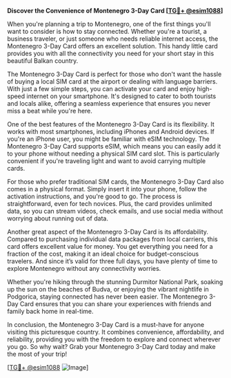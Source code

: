**Discover the Convenience of Montenegro 3-Day Card [[TG💪+ @esim1088](https://t.me/s/esim1088)]**

When you're planning a trip to Montenegro, one of the first things you'll want to consider is how to stay connected. Whether you're a tourist, a business traveler, or just someone who needs reliable internet access, the Montenegro 3-Day Card offers an excellent solution. This handy little card provides you with all the connectivity you need for your short stay in this beautiful Balkan country.

The Montenegro 3-Day Card is perfect for those who don't want the hassle of buying a local SIM card at the airport or dealing with language barriers. With just a few simple steps, you can activate your card and enjoy high-speed internet on your smartphone. It's designed to cater to both tourists and locals alike, offering a seamless experience that ensures you never miss a beat while you're here.

One of the best features of the Montenegro 3-Day Card is its flexibility. It works with most smartphones, including iPhones and Android devices. If you're an iPhone user, you might be familiar with eSIM technology. The Montenegro 3-Day Card supports eSIM, which means you can easily add it to your phone without needing a physical SIM card slot. This is particularly convenient if you're traveling light and want to avoid carrying multiple cards.

For those who prefer traditional SIM cards, the Montenegro 3-Day Card also comes in a physical format. Simply insert it into your phone, follow the activation instructions, and you're good to go. The process is straightforward, even for tech novices. Plus, the card provides unlimited data, so you can stream videos, check emails, and use social media without worrying about running out of data.

Another great aspect of the Montenegro 3-Day Card is its affordability. Compared to purchasing individual data packages from local carriers, this card offers excellent value for money. You get everything you need for a fraction of the cost, making it an ideal choice for budget-conscious travelers. And since it’s valid for three full days, you have plenty of time to explore Montenegro without any connectivity worries.

Whether you're hiking through the stunning Durmitor National Park, soaking up the sun on the beaches of Budva, or enjoying the vibrant nightlife in Podgorica, staying connected has never been easier. The Montenegro 3-Day Card ensures that you can share your experiences with friends and family back home in real-time.

In conclusion, the Montenegro 3-Day Card is a must-have for anyone visiting this picturesque country. It combines convenience, affordability, and reliability, providing you with the freedom to explore and connect wherever you go. So why wait? Grab your Montenegro 3-Day Card today and make the most of your trip! 

[[TG💪+ @esim1088](https://t.me/s/esim1088) ![Image](https://i.postimg.cc/Y0z9fWf4/image.png)]